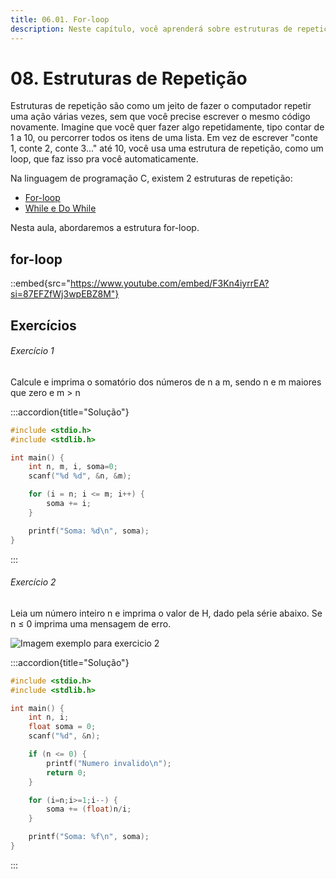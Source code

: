 ```yaml
---
title: 06.01. For-loop
description: Neste capítulo, você aprenderá sobre estruturas de repetição, que permitem que o computador execute ações repetidamente sem reescrever o código.
---
```

# 08. Estruturas de Repetição

Estruturas de repetição são como um jeito de fazer o computador repetir uma ação várias vezes, sem que você precise escrever o mesmo código novamente. Imagine que você quer fazer algo repetidamente, tipo contar de 1 a 10, ou percorrer todos os itens de uma lista. Em vez de escrever "conte 1, conte 2, conte 3..." até 10, você usa uma estrutura de repetição, como um loop, que faz isso pra você automaticamente. 

Na linguagem de programação C, existem 2 estruturas de repetição:
- [For-loop](#for-loop)
- [While e Do While](/06-estruturas-de-repeticao/06-02-estrutura-while)

Nesta aula, abordaremos a estrutura for-loop.

## for-loop

::embed{src="https://www.youtube.com/embed/F3Kn4iyrrEA?si=87EFZfWj3wpEBZ8M"}

## Exercícios

###### Exercício 1

Calcule e imprima o somatório dos números de n a m, sendo n e m maiores que zero e m > n

:::accordion{title="Solução"}
```c
#include <stdio.h>
#include <stdlib.h>

int main() {
    int n, m, i, soma=0;
    scanf("%d %d", &n, &m);

    for (i = n; i <= m; i++) {
        soma += i;
    }

    printf("Soma: %d\n", soma);
}
```
:::

###### Exercício 2

Leia um número inteiro n e imprima o valor de H, dado pela série abaixo. Se n ≤ 0 imprima uma mensagem de erro.

![Imagem exemplo para exercicio 2](https://i.imgur.com/vB48SOr.png)

:::accordion{title="Solução"}
```c
#include <stdio.h>
#include <stdlib.h>

int main() {
    int n, i;
    float soma = 0;
    scanf("%d", &n);

    if (n <= 0) {
        printf("Numero invalido\n");
        return 0;
    }

    for (i=n;i>=1;i--) {
        soma += (float)n/i;
    }

    printf("Soma: %f\n", soma);
}
```
:::